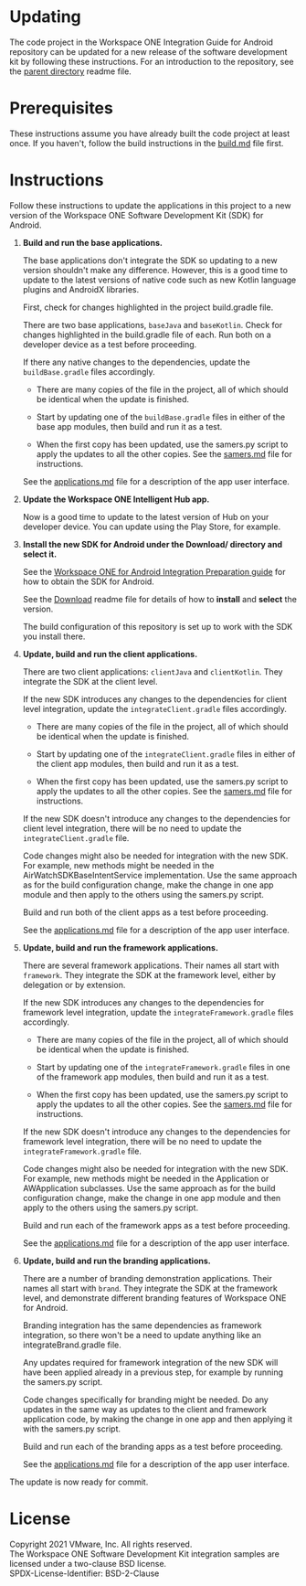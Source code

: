 # Updating
The code project in the Workspace ONE Integration Guide for Android repository
can be updated for a new release of the software development kit by following
these instructions. For an introduction to the repository, see the
[parent directory](..) readme file.

# Prerequisites
These instructions assume you have already built the code project at least once.
If you haven't, follow the build instructions in the [build.md](build.md) file
first.

# Instructions
Follow these instructions to update the applications in this project to a new
version of the Workspace ONE Software Development Kit (SDK) for Android.

1.  **Build and run the base applications.**

    The base applications don't integrate the SDK so updating to a new version
    shouldn't make any difference. However, this is a good time to update to the
    latest versions of native code such as new Kotlin language plugins and
    AndroidX libraries.

    First, check for changes highlighted in the project build.gradle file.
    
    There are two base applications, `baseJava` and `baseKotlin`. Check for
    changes highlighted in the build.gradle file of each. Run both on a
    developer device as a test before proceeding.

    If there any native changes to the dependencies, update the
    `buildBase.gradle` files accordingly.
    
    -   There are many copies of the file in the project, all of which should be
        identical when the update is finished.
    
    -   Start by updating one of the `buildBase.gradle` files in either of the
        base app modules, then build and run it as a test.

    -   When the first copy has been updated, use the samers.py script to apply
        the updates to all the other copies. See the [samers.md](samers.md) file
        for instructions.
    
    See the [applications.md](applications.md) file for a description of the app
    user interface.

2.  **Update the Workspace ONE Intelligent Hub app.**

    Now is a good time to update to the latest version of Hub on your developer
    device. You can update using the Play Store, for example.

3.  **Install the new SDK for Android under the Download/ directory and select
    it.**
    
    See the [Workspace ONE for Android Integration Preparation guide](../Guides/02Preparation/WorkspaceONE_Android_IntegrationPreparation.md) for how to obtain the SDK
    for Android.

    See the [Download](../Download) readme file for details of how to
    **install** and **select** the version.

    The build configuration of this repository is set up to work with the SDK
    you install there.

4.  **Update, build and run the client applications.**

    There are two client applications: `clientJava` and `clientKotlin`. They
    integrate the SDK at the client level.

    If the new SDK introduces any changes to the dependencies for client level
    integration, update the `integrateClient.gradle` files accordingly.
    
    -   There are many copies of the file in the project, all of which should be
        identical when the update is finished.
    
    -   Start by updating one of the `integrateClient.gradle` files in either of
        the client app modules, then build and run it as a test.

    -   When the first copy has been updated, use the samers.py script to apply
        the updates to all the other copies. See the [samers.md](samers.md) file
        for instructions.
    
    If the new SDK doesn't introduce any changes to the dependencies for client
    level integration, there will be no need to update the
    `integrateClient.gradle` file.
    
    Code changes might also be needed for integration with the new SDK. For
    example, new methods might be needed in the AirWatchSDKBaseIntentService
    implementation. Use the same approach as for the build configuration change,
    make the change in one app module and then apply to the others using the
    samers.py script.
    
    Build and run both of the client apps as a test before proceeding.

    See the [applications.md](applications.md) file for a description of the app
    user interface.

5.  **Update, build and run the framework applications.**

    There are several framework applications. Their names all start with
    `framework`. They integrate the SDK at the framework level, either by
    delegation or by extension.

    If the new SDK introduces any changes to the dependencies for framework
    level integration, update the `integrateFramework.gradle` files accordingly.

    -   There are many copies of the file in the project, all of which should be
        identical when the update is finished.
    
    -   Start by updating one of the `integrateFramework.gradle` files in one of
        the framework app modules, then build and run it as a test.

    -   When the first copy has been updated, use the samers.py script to apply
        the updates to all the other copies. See the [samers.md](samers.md) file
        for instructions.
    
    If the new SDK doesn't introduce any changes to the dependencies for
    framework level integration, there will be no need to update the
    `integrateFramework.gradle` file.

    Code changes might also be needed for integration with the new SDK. For
    example, new methods might be needed in the Application or AWApplication
    subclasses. Use the same approach as for the build configuration change,
    make the change in one app module and then apply to the others using the
    samers.py script.
    
    Build and run each of the framework apps as a test before proceeding.

    See the [applications.md](applications.md) file for a description of the app
    user interface.

6.  **Update, build and run the branding applications.**

    There are a number of branding demonstration applications. Their names all
    start with `brand`. They integrate the SDK at the framework level, and
    demonstrate different branding features of Workspace ONE for Android.

    Branding integration has the same dependencies as framework integration, so
    there won't be a need to update anything like an integrateBrand.gradle file.

    Any updates required for framework integration of the new SDK will have been
    applied already in a previous step, for example by running the samers.py
    script.

    Code changes specifically for branding might be needed. Do any updates in
    the same way as updates to the client and framework application code, by
    making the change in one app and then applying it with the samers.py script.

    Build and run each of the branding apps as a test before proceeding.

    See the [applications.md](applications.md) file for a description of the app
    user interface.

The update is now ready for commit.

# License
Copyright 2021 VMware, Inc. All rights reserved.  
The Workspace ONE Software Development Kit integration samples are licensed
under a two-clause BSD license.  
SPDX-License-Identifier: BSD-2-Clause